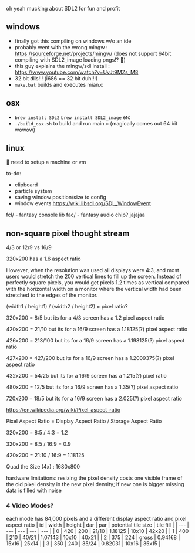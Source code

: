 oh yeah mucking about SDL2 for fun and profit

## windows
- finally got this compiling on windows w/o an ide
- probably went with the wrong mingw : https://sourceforge.net/projects/mingw/ (does not support 64bit compiling with SDL2_image loading pngs!? :shrug:)
- this guy explains the mingw/sdl install : https://www.youtube.com/watch?v=UvJt9MZs_M8
- 32 bit dlls!!!  (i686 == 32 bit duh!!!)
- `make.bat` builds and executes mian.c

## osx
- `brew install SDL2` `brew install SDL2_image` etc
- `./build_osx.sh` to build and run main.c
(magically comes out 64 bit wowow)

## linux
:shrug: need to setup a machine or vm


to-do:
- clipboard
- particle system
- saving window position/size to config
- window events https://wiki.libsdl.org/SDL_WindowEvent


fcl/ - fantasy console lib
fac/ - fantasy audio chip? jajajaa


## non-square pixel thought stream

4/3 or 12/9  vs 16/9

320x200 has a 1.6 aspect ratio 

However, when the resolution was used all displays were 4:3, and most users would stretch the 200 vertical lines to fill up the screen.  Instead of perfectly square pixels, you would get pixels 1.2 times as vertical compared with the horizontal width on a monitor where the vertical width had been stretched to the edges of the monitor.

(width1 / height1) / (width2 / height2) = pixel ratio?

320x200 = 8/5 but its for a 4/3 screen has a 1.2 pixel aspect ratio

420x200 = 21/10 but its for a 16/9 screen has a 1.18125(?) pixel aspect ratio

426x200 = 213/100 but its for a 16/9 screen has a 1.198125(?) pixel aspect ratio

427x200 = 427/200 but its for a 16/9 screen has a 1.2009375(?) pixel aspect ratio

432x200 = 54/25 but its for a 16/9 screen has a 1.215(?) pixel ratio

480x200 = 12/5 but its for a 16/9 screen has a 1.35(?) pixel aspect ratio

720x200 = 18/5 but its for a 16/9 screen has a 2.025(?) pixel aspect ratio

https://en.wikipedia.org/wiki/Pixel_aspect_ratio

Pixel Aspect Ratio = Display Aspect Ratio / Storage Aspect Ratio

320x200 = 8:5 / 4:3 = 1.2

320x200 = 8:5 / 16:9 = 0.9

420x200 = 21:10 / 16:9 = 1.18125

Quad the Size (4x) : 1680x800

hardware limitations: resizing the pixel density costs one visible frame of the old pixel density in the new pixel density; if new one is bigger missing data is filled with noise

### 4 Video Modes?
each mode has 84,000 pixels and a different display aspect ratio and pixel aspect ratio
| id | width | height | dar | par | potential tile size | tile fill |
| --- | --- | --- | --- | --- |
| 0 | 420 | 200 | 21/10 | 1.18125 | 10x10 | 42x20 |
| 1 | 400 | 210 | 40/21 | 1.07143 | 10x10 | 40x21 |
| 2 | 375 | 224 | gross | 0.94168 | 15x16 | 25x14 |
| 3 | 350 | 240 | 35/24 | 0.82031 | 10x16 | 35x15 | 


